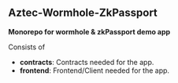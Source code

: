 ## Aztec-Wormhole-ZkPassport 

**Monorepo for wormhole & zkPassport demo app**

Consists of 

-   **contracts**: Contracts needed for the app.
-   **frontend**: Frontend/Client needed for the app.
